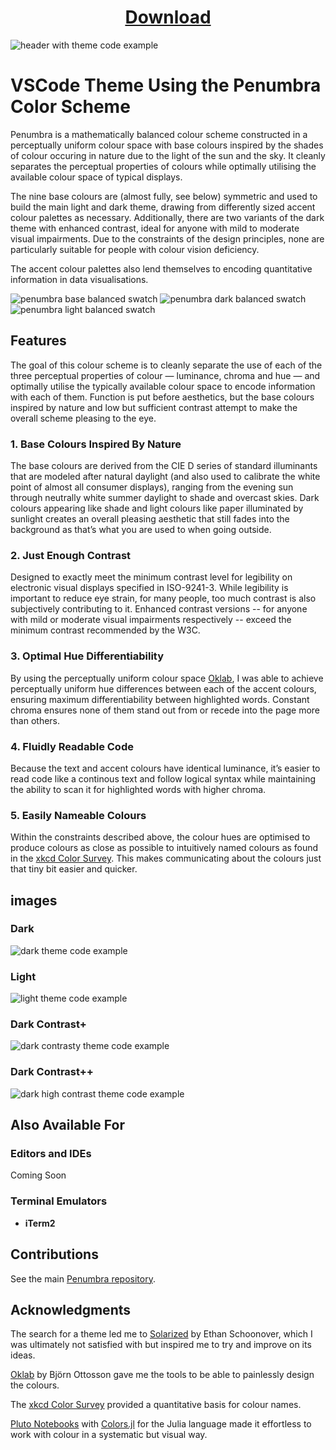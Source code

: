 <h1 align="center"><a href="https://marketplace.visualstudio.com/items?itemName=PenumbraTheme.penumbra">Download</a></h1>

![header with theme code example](./images/penumbra_example_header.png)

# VSCode Theme Using the Penumbra Color Scheme

Penumbra is a mathematically balanced colour scheme constructed in a perceptually uniform colour space with base colours inspired by the shades of colour occuring in nature due to the light of the sun and the sky. It cleanly separates the perceptual properties of colours while optimally utilising the available colour space of typical displays.

The nine base colours are (almost fully, see below) symmetric and used to build the main light and dark theme, drawing from differently sized accent colour palettes as necessary. Additionally, there are two variants of the dark theme with enhanced contrast, ideal for anyone with mild to moderate visual impairments. Due to the constraints of the design principles, none are particularly suitable for people with colour vision deficiency.

The accent colour palettes also lend themselves to encoding quantitative information in data visualisations.

![penumbra base balanced swatch](./images/penumbra_swatch_base_balanced.png)
![penumbra dark balanced swatch](./images/penumbra_swatch_dark_balanced.png)
![penumbra light balanced swatch](./images/penumbra_swatch_light_balanced.png)

## Features

The goal of this colour scheme is to cleanly separate the use of each of the three perceptual properties of colour — luminance, chroma and hue — and optimally utilise the typically available colour space to encode information with each of them. Function is put before aesthetics, but the base colours inspired by nature and low but sufficient contrast attempt to make the overall scheme pleasing to the eye. 

### 1. Base Colours Inspired By Nature
The base colours are derived from the CIE D series of standard illuminants that are modeled after natural daylight (and also used to calibrate the white point of almost all consumer displays), ranging from the evening sun through neutrally white summer daylight to shade and overcast skies. Dark colours appearing like shade and light colours like paper illuminated by sunlight creates an overall pleasing aesthetic that still fades into the background as that’s what you are used to when going outside.

### 2. Just Enough Contrast
Designed to exactly meet the minimum contrast level for legibility on electronic visual displays specified in ISO-9241-3. While legibility is important to reduce eye strain, for many people, too much contrast is also subjectively contributing to it. Enhanced contrast versions -- for anyone with mild or moderate visual impairments respectively -- exceed the minimum contrast recommended by the W3C.

### 3. Optimal Hue Differentiability
By using the perceptually uniform colour space [Oklab](https://bottosson.github.io/posts/oklab), I was able to achieve perceptually uniform hue differences between each of the accent colours, ensuring maximum differentiability between highlighted words. Constant chroma ensures none of them stand out from or recede into the page more than others.

 ### 4. Fluidly Readable Code
Because the text and accent colours have identical luminance, it’s easier to read code like a continous text and follow logical syntax while maintaining the ability to scan it for highlighted words with higher chroma.

### 5. Easily Nameable Colours
Within the constraints described above, the colour hues are optimised to produce colours as close as possible to intuitively named colours as found in the [xkcd Color Survey](https://blog.xkcd.com/2010/05/03/color-survey-results/). This makes communicating about the colours just that tiny bit easier and quicker.

## images

### Dark
![dark theme code example](./images/penumbra_example_dark.png)

### Light
![light theme code example](./images/penumbra_example_light.png)

### Dark Contrast+
![dark contrasty theme code example](./images/penumbra_example_dark_contrast+.png)

### Dark Contrast++
![dark high contrast theme code example](./images/penumbra_example_dark_contrast++.png)

## Also Available For

### Editors and IDEs

Coming Soon

### Terminal Emulators

* **iTerm2**

## Contributions

See the main [Penumbra repository](https://github.com/nealmckee/penumbra).

## Acknowledgments

The search for a theme led me to [Solarized](https://github.com/altercation/solarized) by Ethan Schoonover, which I was ultimately not satisfied with but inspired me to try and improve on its ideas.

[Oklab](https://bottosson.github.io/posts/oklab/) by Björn Ottosson gave me the tools to be able to painlessly design the colours.

The [xkcd Color Survey](https://blog.xkcd.com/2010/05/03/color-survey-results/) provided a quantitative basis for colour names.

[Pluto Notebooks](https://github.com/fonsp/Pluto.jl) with [Colors.jl](https://github.com/JuliaGraphics/Colors.jl) for the Julia language made it effortless to work with colour in a systematic but visual way.
